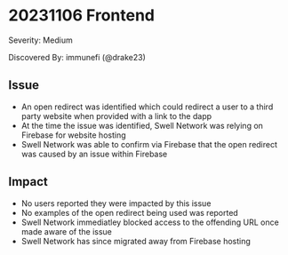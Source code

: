 # 20231106 Frontend

Severity: Medium

Discovered By: immunefi (@drake23)

## Issue

- An open redirect was identified which could redirect a user to a third party website when provided with a link to the dapp
- At the time the issue was identified, Swell Network was relying on Firebase for website hosting
- Swell Network was able to confirm via Firebase that the open redirect was caused by an issue within Firebase

## Impact

- No users reported they were impacted by this issue
- No examples of the open redirect being used was reported
- Swell Network immediatley blocked access to the offending URL once made aware of the issue
- Swell Network has since migrated away from Firebase hosting